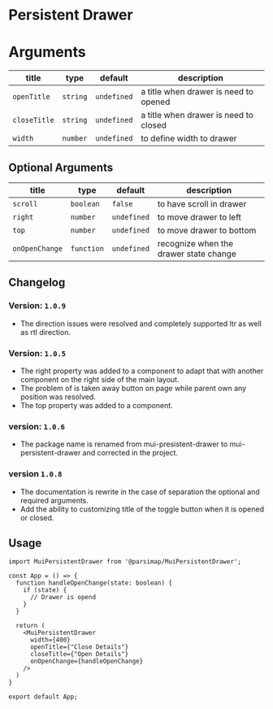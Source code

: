 # Persistent Drawer

# Arguments

| title        | type     | default     | description                           |
|--------------|----------|-------------|---------------------------------------|
| `openTitle`  | `string` | `undefined` | a title when drawer is need to opened |
| `closeTitle` | `string` | `undefined` | a title when drawer is need to closed |
| `width`      | `number` | `undefined` | to define width to drawer             |

## Optional Arguments

| title          | type       | default     | description                            |
|----------------|------------|-------------|----------------------------------------|
| `scroll`       | `boolean`  | `false`     | to have scroll in drawer               |
| `right`        | `number`   | `undefined` | to move drawer to left                 |
| `top`          | `number`   | `undefined` | to move drawer to bottom               |
| `onOpenChange` | `function` | `undefined` | recognize when the drawer state change |

## Changelog

### Version: `1.0.9`

* The direction issues were resolved and completely supported ltr as well as rtl direction. 

### Version: `1.0.5`

* The right property was added to a component to adapt that with another component on the right side of the main
  layout.
* The problem of is taken away button on page while parent own any position was resolved.
* The top property was added to a component.

### version: `1.0.6`

* The package name is renamed from mui-presistent-drawer to mui-persistent-drawer and corrected in the project.

### version `1.0.8`

* The documentation is rewrite in the case of separation the optional and required arguments.
* Add the ability to customizing title of the toggle button when it is opened or closed.

## Usage

```tsx
import MuiPersistentDrawer from '@parsimap/MuiPersistentDrawer';

const App = () => {
  function handleOpenChange(state: boolean) {
    if (state) {
      // Drawer is opend 
    }
  }

  return (
    <MuiPersistentDrawer
      width={400}
      openTitle={"Close Details"}
      closeTitle={"Open Details"}
      onOpenChange={handleOpenChange}
    />
  )
}

export default App;
```